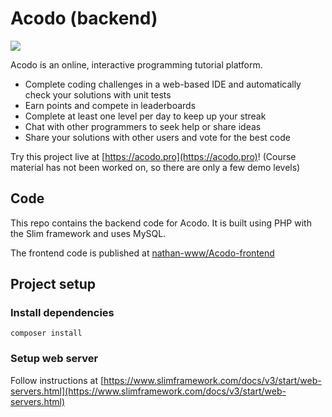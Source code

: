 # Acodo (backend)

![](https://nathanarnold.co.uk/assets/acodo-img/acodo-main.png##)

Acodo is an online, interactive programming tutorial platform. 

- Complete coding challenges in a web-based IDE and automatically check your solutions with unit tests
- Earn points and compete in leaderboards
- Complete at least one level per day to keep up your streak
- Chat with other programmers to seek help or share ideas
- Share your solutions with other users and vote for the best code

Try this project live at [https://acodo.pro](https://acodo.pro)! (Course material has not been worked on, so there are only a few demo levels)

## Code
This repo contains the backend code for Acodo. It is built using PHP with the Slim framework and uses MySQL.

The frontend code is published at [nathan-www/Acodo-frontend](https://github.com/nathan-www/Acodo-frontend)

## Project setup

### Install dependencies
```
composer install
```

### Setup web server
Follow instructions at [https://www.slimframework.com/docs/v3/start/web-servers.html](https://www.slimframework.com/docs/v3/start/web-servers.html)


